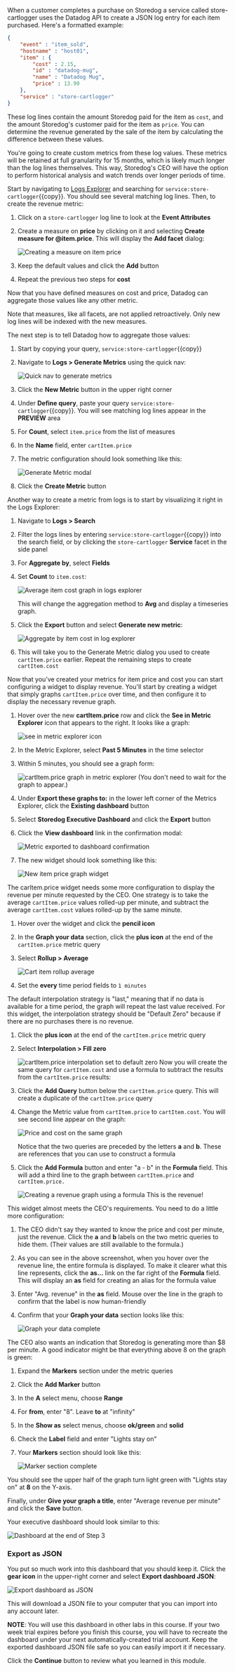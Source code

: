 When a customer completes a purchase on Storedog a service called store-cartlogger uses the Datadog API to create a JSON log entry for each item purchased. Here's a formatted example:

```json
{
    "event" : "item_sold",
    "hostname" : "host01",
    "item" : {	
        "cost" : 2.15,
        "id" : "datadog-mug",
        "name" : "Datadog Mug",
        "price" : 13.99
    },
    "service" : "store-cartlogger"
}
```

These log lines contain the amount Storedog paid for the item as `cost`, and the amount Storedog's customer paid for the item as `price`. You can determine the revenue generated by the sale of the item by calculating the difference between these values. 

You're going to create custom metrics from these log values. These metrics will be retained at full granularity for 15 months, which is likely much longer than the log lines themselves. This way, Storedog's CEO will have the option to perform historical analysis and watch trends over longer periods of time.

Start by navigating to [Logs Explorer](https://app.datadoghq.com/logs) and searching for `service:store-cartlogger`{{copy}}. You should see several matching log lines. Then, to create the revenue metric:

1. Click on a `store-cartlogger` log line to look at the **Event Attributes**
1. Create a measure on **price** by clicking on it and selecting **Create measure for @item.price**. This will display the **Add facet** dialog:

   ![Creating a measure on item price](./assets/create-measure-item-price.png)
1. Keep the default values and click the **Add** button
1. Repeat the previous two steps for **cost**

Now that you have defined measures on cost and price, Datadog can aggregate those values like any other metric.

Note that measures, like all facets, are not applied retroactively. Only new log lines will be indexed with the new measures.

The next step is to tell Datadog how to aggregate those values:

1. Start by copying your query, `service:store-cartlogger`{{copy}}
1. Navigate to **Logs > Generate Metrics** using the quick nav:

   ![Quick nav to generate metrics](./assets/generate_metrics_quicknav.png)

1. Click the  **New Metric** button in the upper right corner
1. Under **Define query**, paste your query `service:store-cartlogger`{{copy}}. You will see matching log lines appear in the **PREVIEW** area
1. For **Count**, select `item.price` from the list of measures 
1. In the **Name** field, enter `cartItem.price`
1. The metric configuration should look something like this:

   ![Generate Metric modal](./assets/generate_metric_modal.png)
1. Click the **Create Metric** button

Another way to create a metric from logs is to start by visualizing it right in the Logs Explorer:

1. Navigate to **Logs > Search**
1. Filter the logs lines by entering `service:store-cartlogger`{{copy}} into the search field, or by clicking the `store-cartlogger` **Service** facet in the side panel
1. For **Aggregate by**, select **Fields**
1. Set **Count** to `item.cost`:

   ![Average item cost graph in logs explorer](./assets/logs_aggregate_by_item_cost.png)

   This will change the aggregation method to **Avg** and display a timeseries graph. 
1. Click the **Export** button and select **Generate new metric**:

   ![Aggregate by item cost in log explorer](./assets/export_generate_metric.png)
1. This will take you to the Generate Metric dialog you used to create `cartItem.price` earlier. Repeat the remaining steps to create `cartItem.cost`

Now that you’ve created your metrics for item price and cost you can start configuring a widget to display revenue. You'll start by creating a widget that simply graphs `cartItem.price` over time, and then configure it to display the necessary revenue graph.

1. Hover over the new **cartItem.price** row and click the **See in Metric Explorer** icon that appears to the right. It looks like a graph:

   ![see in metric explorer icon](./assets/metric_explorer_icon.png)
1. In the Metric Explorer, select **Past 5 Minutes** in the time selector
1. Within 5 minutes, you should see a graph form:

   ![cartItem.price graph in metric explorer](./assets/cart_item_price_metric_explorer.png)
   (You don't need to wait for the graph to appear.)
1. Under **Export these graphs to:** in the lower left corner of the Metrics Explorer, click the **Existing dashboard** button
1. Select **Storedog Executive Dashboard** and click the **Export** button
1. Click the **View dashboard** link in the confirmation modal:

   ![Metric exported to dashboard confirmation](./assets/metric_exported_to_dashboard.png)
1. The new widget should look something like this: 

   ![New item price graph widget](./assets/item_price_widget_graph.png)

The carItem.price widget needs some more configuration to display the revenue per minute requested by the CEO. One strategy is to take the average `cartItem.price` values rolled-up per minute, and subtract the average `cartItem.cost` values rolled-up by the same minute.

1. Hover over the widget and click the **pencil icon**
1. In the **Graph your data** section, click the **plus icon** at the end of the `cartItem.price` metric query
1. Select **Rollup > Average** 

   ![Cart item rollup average](./assets/cart_item_avg_rollup.png)
1. Set the **every** time period fields to `1 minutes`

The default interpolation strategy is "last," meaning that if no data is available for a time period, the graph will repeat the last value received. For this widget, the interpolation strategy should be "Default Zero" because if there are no purchases there is no revenue.

1. Click the **plus icon** at the end of the `cartItem.price` metric query
1. Select **Interpolation > Fill zero**  

   ![cartItem.price interpolation set to default zero](./assets/cart_item_price_default_zero.png)
Now you will create the same query for `cartItem.cost` and use a formula to subtract the results from the `cartItem.price` results:

1. Click the **Add Query** button below the `cartItem.price` query. This will create a duplicate of the `cartItem.price` query 
1. Change the Metric value from `cartItem.price` to `cartItem.cost`. You will see second line appear on the graph:

   ![Price and cost on the same graph](./assets/price_and_cost_on_graph.png)

   Notice that the two queries are preceded by the letters **a** and **b**. These are references that you can use to construct a formula
1. Click the **Add Formula** button and enter "a - b" in the **Formula** field. This will add a third line to the graph between `cartItem.price` and `cartItem.price.` 

   ![Creating a revenue graph using a formula](./assets/revenue_graph_from_formula.png)
   This is the revenue!

This widget almost meets the CEO's requirements. You need to do a little more configuration:

1. The CEO didn't say they wanted to know the price and cost per minute, just the revenue. Click the **a** and **b** labels on the two metric queries to hide them. (Their values are still available to the formula.)
1. As you can see in the above screenshot, when you hover over the revenue line, the entire formula is displayed. To make it clearer what this line represents, click the **as...** link on the far right of the **Formula** field. This will display an **as** field for creating an alias for the formula value
1. Enter "Avg. revenue" in the **as** field. Mouse over the line in the graph to confirm that the label is now human-friendly
1. Confirm that your **Graph your data** section looks like this: 

   ![Graph your data complete](./assets/graph_your_data_complete.png)

The CEO also wants an indication that Storedog is generating more than $8 per minute. A good indicator might be that everything above 8 on the graph is green:

1. Expand the **Markers** section under the metric queries
1. Click the **Add Marker** button
1. In the **A** select menu, choose **Range** 
1. For **from**, enter "8". Leave **to** at "infinity"
1. In the **Show as** select menus, choose **ok/green** and **solid**
1. Check the **Label** field and enter "Lights stay on"
1. Your **Markers** section should look like this:

   ![Marker section complete](./assets/marker_section_complete.png)

You should see the upper half of the graph turn light green with "Lights stay on" at **8** on the Y-axis.

Finally, under **Give your graph a title**, enter "Average revenue per minute" and click the **Save** button.

Your executive dashboard should look similar to this: 

![Dashboard at the end of Step 3](./assets/dashboard_step_3.png)

### Export as JSON

You put so much work into this dashboard that you should keep it. Click the **gear icon** in the upper-right corner and select **Export dashboard JSON**: 

![Export dashboard as JSON](./assets/export_dashboard_json.png)

This will download a JSON file to your computer that you can import into any account later.

**NOTE**: You will use this dashboard in other labs in this course. If your two week trial expires before you finish this course, you will have to recreate the dashboard under your next automatically-created trial account. Keep the exported dashboard JSON file safe so you can easily import it if necessary.

Click the **Continue** button to review what you learned in this module.